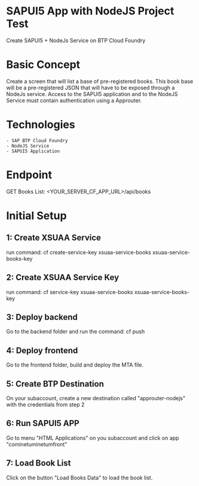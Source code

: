 # SAPUI5 App with NodeJS Project Test
Create SAPUI5 + NodeJs Service on BTP Cloud Foundry

# Basic Concept
Create a screen that will list a base of pre-registered books.
This book base will be a pre-registered JSON that will have to be exposed through a NodeJs service.
Access to the SAPUI5 application and to the NodeJS Service must contain authentication using a Approuter.

# Technologies
    - SAP BTP Cloud Foundry
    - NodeJS Service
    - SAPUI5 Application

# Endpoint
GET Books List: <YOUR_SERVER_CF_APP_URL>/api/books

# Initial Setup

## 1: Create XSUAA Service
run command: cf create-service-key xsuaa-service-books xsuaa-service-books-key

## 2: Create XSUAA Service Key
run command: cf service-key xsuaa-service-books xsuaa-service-books-key

## 3: Deploy backend
Go to the backend folder and run the command: cf push

## 4: Deploy frontend
Go to the frontend folder, build and deploy the MTA file.

## 5: Create BTP Destination
On your subaccount, create a new destination called "approuter-nodejs" with the credentials from step 2

## 6: Run SAPUI5 APP
Go to menu "HTML Applications" on you subaccount and click on app "cominetuminetumfront"

## 7: Load Book List
Click on the button "Load Books Data" to load the book list.

